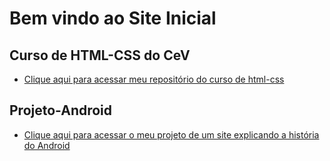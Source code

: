 # Bem vindo ao Site Inicial

## Curso de HTML-CSS do CeV

- <a href="https://github.com/alunogmfs2/html-css" target="_blank">Clique aqui para acessar meu repositório do curso de html-css</a>

## Projeto-Android

- <a href="https://alunogmfs2.github.io/projeto-android/" target="_blank">Clique aqui para acessar o meu projeto de um site explicando a história do Android</a>